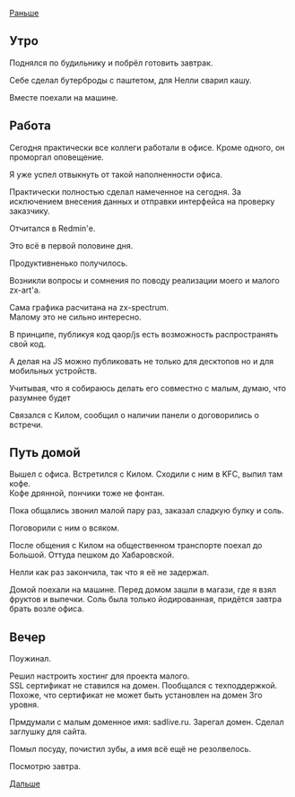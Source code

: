 [Раньше](2020.12.20.md)  
## Утро
Поднялся по будильнику и побрёл готовить завтрак.

Себе сделал бутерброды с паштетом, для Нелли сварил кашу.

Вместе поехали на машине.
## Работа
Сегодня практически все коллеги работали в офисе. Кроме одного, он проморгал оповещение.

Я уже успел отвыкнуть от такой наполненности офиса.

Практически полностью сделал намеченное на сегодня. За исключением внесения данных и отправки интерфейса на проверку заказчику.

Отчитался в Redmin'е.

Это всё в первой половине дня.

Продуктивненько получилось.

Возникли вопросы и сомнения по поводу реализации моего и малого zx-art'а.

Сама графика расчитана на zx-spectrum.  
Малому это не сильно интересно.

В принципе, публикуя код qaop/js есть возможность распространять свой код.

А делая на JS можно публиковать не только для десктопов но и для мобильных устройств.

Учитывая, что я собираюсь делать его совместно с малым, думаю, что разумнее будет 

Связался с Килом, сообщил о наличии панели о договорились о встречи.
## Путь домой
Вышел с офиса. Встретился с Килом. Сходили с ним в KFC, выпил там кофе.  
Кофе дрянной, пончики тоже не фонтан.

Пока общались звонил малой пару раз, заказал сладкую булку и соль.

Поговорили с ним о всяком.

После общения с Килом на общественном транспорте поехал до Большой. Оттуда пешком до Хабаровской.

Нелли как раз закончила, так что я её не задержал.

Домой поехали на машине. Перед домом зашли в магази, где я взял фруктов и выпечки. Соль была только йодированная, придётся завтра брать возле офиса.
## Вечер
Поужинал. 

Решил настроить хостинг для проекта малого.  
SSL сертификат не ставился на домен.
Пообщался с техподдержкой. Похоже, что сертификат не может быть установлен на домен 3го уровня.

Прмдумали с малым доменное имя: sadlive.ru. Зарегал домен. Сделал заглушку для сайта.

Помыл посуду, почистил зубы, а имя всё ещё не резолвелось.

Посмотрю завтра.

[Дальше](2020.12.22.md)

